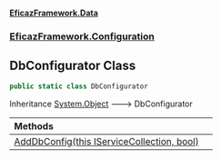 #### [EficazFramework.Data](EficazFrameworkData.md 'EficazFramework Data')
### [EficazFramework.Configuration](EficazFrameworkData.md#EficazFramework.Configuration 'EficazFramework.Configuration')

## DbConfigurator Class

```csharp
public static class DbConfigurator
```

Inheritance [System.Object](https://docs.microsoft.com/en-us/dotnet/api/System.Object 'System.Object') &#129106; DbConfigurator

| Methods | |
| :--- | :--- |
| [AddDbConfig(this IServiceCollection, bool)](EficazFramework.Configuration/DbConfigurator/AddDbConfig(thisIServiceCollection,bool).md 'EficazFramework.Configuration.DbConfigurator.AddDbConfig(this Microsoft.Extensions.DependencyInjection.IServiceCollection, bool)') | |

